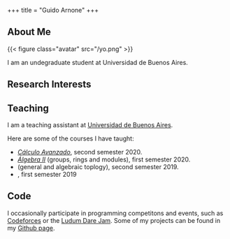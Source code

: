 +++
title = "Guido Arnone"
+++

## About Me

{{< figure class="avatar" src="/yo.png" >}}

I am an undegraduate student at Universidad de Buenos Aires.

## Research Interests

[//]: # (## Publications)

## Teaching 

I am a teaching assistant at [Universidad de Buenos
Aires](http://web.dm.uba.ar/). 

Here are some of the courses I have taught:

- [*Cálculo Avanzado*](http://cms.dm.uba.ar/academico/programas/Calculo_Avanzado), second semester 2020.
- [*Álgebra II*]() (groups, rings and modules), first semester 2020.
- []() (general and algebraic toplogy), second semester 2019.
- , first semester 2019

## Code

I occasionally participate in programming competitons and events, such as
[Codeforces](https://codeforces.com/) or the
[Ludum Dare Jam](https://ldjam.com/). Some of my projects can be found in my [Github page](https://github.com/guidoarnone). 